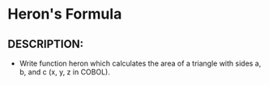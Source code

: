# Heron's Formula

## DESCRIPTION:

- Write function heron which calculates the area of a triangle with sides a, b, and c (x, y, z in COBOL).


